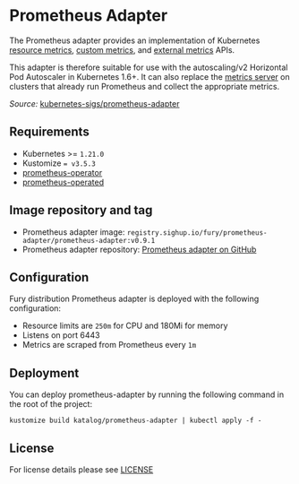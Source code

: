 # Prometheus Adapter

<!-- <KFD-DOCS> -->

The Prometheus adapter provides an implementation of Kubernetes
[resource metrics](https://github.com/kubernetes/design-proposals-archive/blob/main/instrumentation/resource-metrics-api.md),
[custom metrics](https://github.com/kubernetes/design-proposals-archive/blob/main/instrumentation/custom-metrics-api.md), and
[external metrics](https://github.com/kubernetes/design-proposals-archive/blob/main/instrumentation/external-metrics-api.md) APIs.

This adapter is therefore suitable for use with the autoscaling/v2 Horizontal Pod Autoscaler in Kubernetes 1.6+.
It can also replace the [metrics server](https://github.com/kubernetes-incubator/metrics-server) on clusters that already run Prometheus and collect the appropriate metrics.

*Source:* [kubernetes-sigs/prometheus-adapter][pa-gh]

## Requirements

- Kubernetes >= `1.21.0`
- Kustomize `= v3.5.3`
- [prometheus-operator](../prometheus-operator)
- [prometheus-operated](../prometheus-operated)

## Image repository and tag

- Prometheus adapter image: `registry.sighup.io/fury/prometheus-adapter/prometheus-adapter:v0.9.1`
- Prometheus adapter repository: [Prometheus adapter on GitHub][pa-gh]

## Configuration

Fury distribution Prometheus adapter is deployed with the following
configuration:
- Resource limits are `250m` for CPU and 180Mi for memory
- Listens on port 6443
- Metrics are scraped from Prometheus every `1m`

## Deployment
You can deploy prometheus-adapter by running the following command in the root
of the project:

```shell
kustomize build katalog/prometheus-adapter | kubectl apply -f -
```

<!-- Links -->

[pa-gh]: https://github.com/kubernetes-sigs/prometheus-adapter

<!-- </KFD-DOCS> -->

## License

For license details please see [LICENSE](../../LICENSE)
